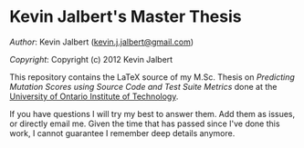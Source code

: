 # Kevin Jalbert's Master Thesis

*Author*:    Kevin Jalbert  (kevin.j.jalbert@gmail.com)

*Copyright*: Copyright (c) 2012 Kevin Jalbert

This repository contains the LaTeX source of my M.Sc. Thesis on *Predicting Mutation Scores using Source Code and Test Suite Metrics* done at the [University of Ontario Institute of Technology][1].

If you have questions I will try my best to answer them. Add them as issues, or directly email me. Given the time that has passed since I've done this work, I cannot guarantee I remember deep details anymore.

[1]: http://uoit.ca/ "University of Ontario Institute of Technology"
